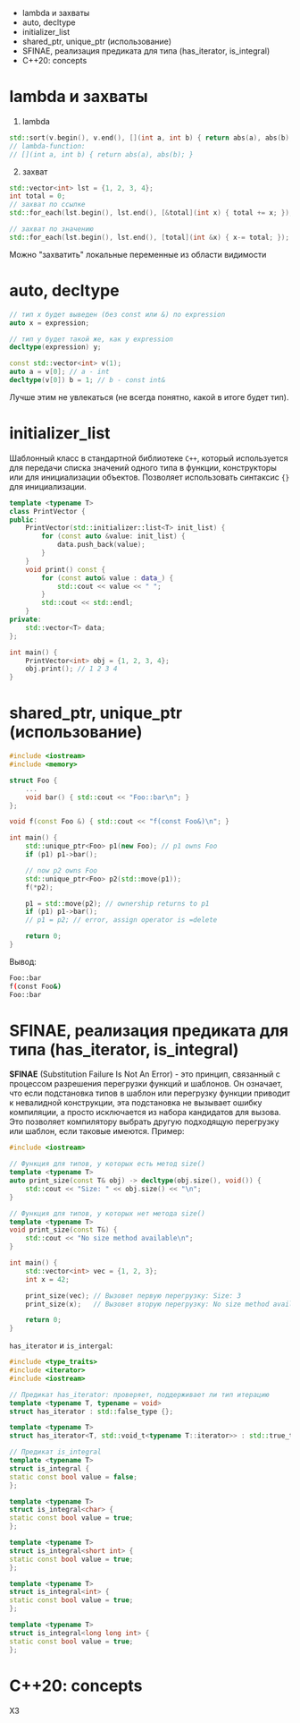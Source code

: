 - lambda и захваты
- auto, decltype
- initializer_list
- shared_ptr, unique_ptr (использование)
- SFINAE, реализация предиката для типа (has_iterator, is_integral)
- C++20: concepts

# lambda и захваты

1. lambda
```cpp
std::sort(v.begin(), v.end(), [](int a, int b) { return abs(a), abs(b); });
// lambda-function:
// [](int a, int b) { return abs(a), abs(b); }
```
2. захват
```cpp
std::vector<int> lst = {1, 2, 3, 4};
int total = 0;
// захват по ссылке
std::for_each(lst.begin(), lst.end(), [&total](int x) { total += x; });

// захват по значению
std::for_each(lst.begin(), lst.end(), [total](int &x) { x-= total; });
```
Можно "захватить" локальные переменные из области видимости 

# auto, decltype

```cpp
// тип x будет выведен (без const или &) по expression
auto x = expression;

// тип y будет такой же, как у expression
decltype(expression) y;
```

```cpp
const std::vector<int> v(1);
auto a = v[0]; // a - int
decltype(v[0]) b = 1; // b - const int&
```

Лучше этим не увлекаться (не всегда понятно, какой в итоге будет тип). 

# initializer_list

Шаблонный класс в стандартной библиотеке `C++`, который используется для передачи списка значений одного типа в функции, конструкторы или для инициализации объектов. Позволяет использовать синтаксис `{}` для инициализации. 

```cpp
template <typename T>
class PrintVector {
public:
	PrintVector(std::initializer::list<T> init_list) {
		for (const auto &value: init_list) {
			data.push_back(value);
		}
	}
	void print() const {
		for (const auto& value : data_) {
			std::cout << value << " ";
		}
		std::cout << std::endl;
	}
private:
	std::vector<T> data;
};

int main() {
	PrintVector<int> obj = {1, 2, 3, 4};
	obj.print(); // 1 2 3 4
}
```

# shared_ptr, unique_ptr (использование)

```cpp
#include <iostream>
#include <memory>

struct Foo {
	...
    void bar() { std::cout << "Foo::bar\n"; }
};

void f(const Foo &) { std::cout << "f(const Foo&)\n"; }

int main() {
    std::unique_ptr<Foo> p1(new Foo); // p1 owns Foo
    if (p1) p1->bar();

    // now p2 owns Foo
    std::unique_ptr<Foo> p2(std::move(p1));
    f(*p2);

    p1 = std::move(p2); // ownership returns to p1
    if (p1) p1->bar();
    // p1 = p2; // error, assign operator is =delete

    return 0;
}
```
Вывод:
```bash
Foo::bar
f(const Foo&)
Foo::bar
```

# SFINAE, реализация предиката для типа (has_iterator, is_integral)

**SFINAE** (Substitution Failure Is Not An Error) - это принцип, связанный с процессом разрешения перегрузки функций и шаблонов. Он означает, что если подстановка типов в шаблон или перегрузку функции приводит к невалидной конструкции, эта подстановка не вызывает ошибку компиляции, а просто исключается из набора кандидатов для вызова. Это позволяет компилятору выбрать другую подходящую перегрузку или шаблон, если таковые имеются.
Пример:
```cpp
#include <iostream>

// Функция для типов, у которых есть метод size()
template <typename T>
auto print_size(const T& obj) -> decltype(obj.size(), void()) {
    std::cout << "Size: " << obj.size() << "\n";
}

// Функция для типов, у которых нет метода size()
template <typename T>
void print_size(const T&) {
    std::cout << "No size method available\n";
}

int main() {
    std::vector<int> vec = {1, 2, 3};
    int x = 42;

    print_size(vec); // Вызовет первую перегрузку: Size: 3
    print_size(x);   // Вызовет вторую перегрузку: No size method available

    return 0;
}
```

`has_iterator` и `is_intergal`:
```cpp
#include <type_traits>
#include <iterator>
#include <iostream>

// Предикат has_iterator: проверяет, поддерживает ли тип итерацию
template <typename T, typename = void>
struct has_iterator : std::false_type {};

template <typename T>
struct has_iterator<T, std::void_t<typename T::iterator>> : std::true_type {};

// Предикат is_integral
template <typename T>
struct is_integral {
static const bool value = false;
};

template <typename T>
struct is_integral<char> {
static const bool value = true;
};

template <typename T>
struct is_integral<short int> {
static const bool value = true;
};

template <typename T>
struct is_integral<int> {
static const bool value = true;
};

template <typename T>
struct is_integral<long long int> {
static const bool value = true;
};
```

# C++20: concepts

ХЗ
